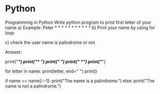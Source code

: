 # Python
Programming in Python
Write python program to print first letter of your name 
a) Example: Peter
               *      *
               *             *
               *              *
               *      *
               *
               *
               *
b) Print your name by using for loop

c) check the user name is palindrome or not








Answer: 

print("*****")
print("*    *")
print("*    *")
print("*    *")
print("*****")


for letter in name:
    print(letter, end=" ")
print()


if name == name[::-1]:
    print("The name is a palindrome.")
else:
    print("The name is not a palindrome.")

